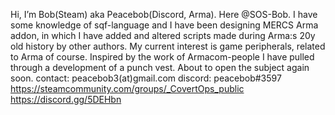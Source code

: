 
Hi, I’m Bob(Steam) aka Peacebob(Discord, Arma). Here @SOS-Bob.
I have some knowledge of sqf-language and I have been designing MERCS Arma addon, in which I have added and altered scripts made during Arma:s 20y old history by other authors.
My current interest is game peripherals, related to Arma of course. Inspired by the work of Armacom-people I have pulled through a development of a punch vest. About to open the subject again soon.
contact: peacebob3(at)gmail.com
discord: peacebob#3597
https://steamcommunity.com/groups/_CovertOps_public
https://discord.gg/5DEHbn

